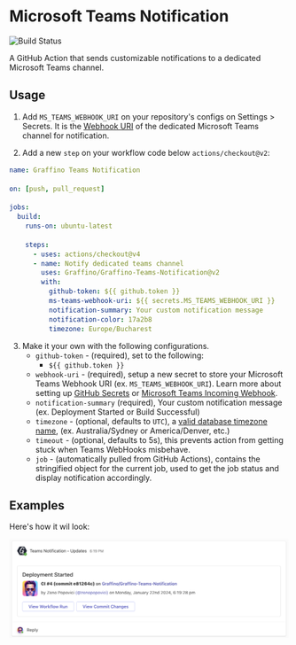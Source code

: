 # Microsoft Teams Notification

![Build Status](https://github.com/Graffino/Graffino-Teams-Notification/workflows/graffino-teams-notification-test/badge.svg)

A GitHub Action that sends customizable notifications to a dedicated Microsoft Teams channel.

## Usage

1. Add `MS_TEAMS_WEBHOOK_URI` on your repository's configs on Settings > Secrets. It is the [Webhook URI](https://docs.microsoft.com/en-us/microsoftteams/platform/webhooks-and-connectors/how-to/add-incoming-webhook) of the dedicated Microsoft Teams channel for notification.

2. Add a new `step` on your workflow code below `actions/checkout@v2`:

```yaml
name: Graffino Teams Notification

on: [push, pull_request]

jobs:
  build:
    runs-on: ubuntu-latest

    steps:
      - uses: actions/checkout@v4
      - name: Notify dedicated teams channel
        uses: Graffino/Graffino-Teams-Notification@v2
        with:
          github-token: ${{ github.token }} 
          ms-teams-webhook-uri: ${{ secrets.MS_TEAMS_WEBHOOK_URI }}
          notification-summary: Your custom notification message 
          notification-color: 17a2b8
          timezone: Europe/Bucharest
```

3. Make it your own with the following configurations.
   - `github-token` - (required), set to the following:
     - `${{ github.token }}`
   - `webhook-uri` - (required), setup a new secret to store your Microsoft Teams Webhook URI (ex. `MS_TEAMS_WEBHOOK_URI`). Learn more about setting up [GitHub Secrets](https://help.github.com/en/actions/configuring-and-managing-workflows/creating-and-storing-encrypted-secrets) or [Microsoft Teams Incoming Webhook](https://docs.microsoft.com/en-us/microsoftteams/platform/webhooks-and-connectors/how-to/add-incoming-webhook).
   - `notification-summary` (required), Your custom notification message (ex. Deployment Started or Build Successful)
   - `timezone` - (optional, defaults to `UTC`), a [valid database timezone name](https://en.wikipedia.org/wiki/List_of_tz_database_time_zones), (ex. Australia/Sydney or America/Denver, etc.)
   - `timeout` - (optional, defaults to 5s), this prevents action from getting stuck when Teams WebHooks misbehave.
   - `job` - (automatically pulled from GitHub Actions), contains the stringified object for the current job, used to get the job status and display notification accordingly.

## Examples

Here's how it wil look:

![Notification screenshot](notification-screenshot.png)
